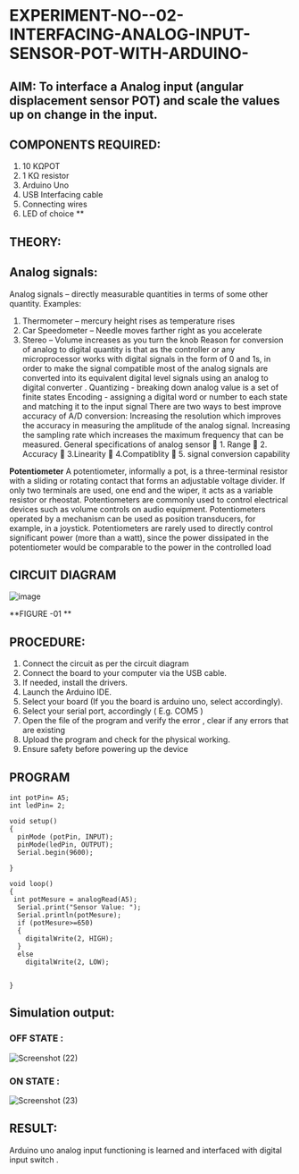 # EXPERIMENT-NO--02-INTERFACING-ANALOG-INPUT-SENSOR-POT-WITH-ARDUINO-




## **AIM**:  To interface a Analog  input (angular displacement sensor POT) and scale the values up on change in the input.


## **COMPONENTS REQUIRED:**
1.	10 KΩPOT
2.	1 KΩ resistor 
3.	Arduino Uno 
4.	USB Interfacing cable 
5.	Connecting wires 
6.	LED of choice 
**


## **THEORY**: 

## **Analog signals:**

Analog signals – directly measurable quantities in terms of some other quantity.
Examples:
1. Thermometer – mercury height rises as temperature rises
2. Car Speedometer – Needle moves farther right as you accelerate
3. Stereo – Volume increases as you turn the knob
Reason for conversion of analog to digital quantity is that as the controller or any microprocessor works with digital signals in the form of 0 and 1s, in order to make the signal compatible  most of the analog signals are converted into its equivalent digital level signals using an analog to digital converter .
Quantizing - breaking down analog value is a set of finite states
Encoding - assigning a digital word or number to each state and matching it to the input signal
 There are two ways to best improve accuracy of A/D conversion:
Increasing the resolution which improves the accuracy in measuring the amplitude of the analog signal.
Increasing the sampling rate which increases the maximum frequency that can be measured.
General specifications of analog sensor
	1. Range
	2. Accuracy
	3.Linearity
	4.Compatiblity
	5. signal conversion capability

**Potentiometer**
A potentiometer, informally a pot, is a three-terminal resistor with a sliding or rotating contact that forms an adjustable voltage divider. If only two terminals are used, one end and the wiper, it acts as a variable resistor or rheostat.
Potentiometers are commonly used to control electrical devices such as volume controls on audio equipment. Potentiometers operated by a mechanism can be used as position transducers, for example, in a joystick. Potentiometers are rarely used to directly control significant power (more than a watt), since the power dissipated in the potentiometer would be comparable to the power in the controlled load
## CIRCUIT DIAGRAM





![image](https://user-images.githubusercontent.com/36288975/163530788-eec3cdc3-95e8-4d2d-8349-6d0ea4c9439c.png)

**FIGURE -01
**

## **PROCEDURE:**

1.	Connect the circuit as per the circuit diagram 
2.	Connect the board to your computer via the USB cable.
3.	If needed, install the drivers.
4.	Launch the Arduino IDE.
5.	Select your board (If you the board is arduino uno, select accordingly).
6.	Select your serial port, accordingly ( E.g. COM5 )
7.	Open the file of the program  and verify the error , clear if any errors that are existing 
8.	Upload the program and check for the physical working. 
9.	Ensure safety before powering up the device 



## **PROGRAM** 
```
int potPin= A5;
int ledPin= 2;

void setup()
{
  pinMode (potPin, INPUT);
  pinMode(ledPin, OUTPUT);
  Serial.begin(9600);
  
}

void loop()
{
 int potMesure = analogRead(A5);
  Serial.print("Sensor Value: ");
  Serial.println(potMesure);
  if (potMesure>=650)
  {
    digitalWrite(2, HIGH);
  }
  else
    digitalWrite(2, LOW);
  
  
}
```
 










## Simulation output: 


### OFF STATE :

![Screenshot (22)](https://user-images.githubusercontent.com/121165996/233997396-53e6742d-e051-4ee5-b892-70b2a55071e2.png)

### ON STATE :
![Screenshot (23)](https://user-images.githubusercontent.com/121165996/233997569-ce43aec4-470a-44b8-814c-c08b00d6113e.png)











## RESULT: 
Arduino uno analog input functioning is learned and interfaced with digital input switch .
